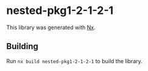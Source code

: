 # nested-pkg1-2-1-2-1

This library was generated with [Nx](https://nx.dev).

## Building

Run `nx build nested-pkg1-2-1-2-1` to build the library.
